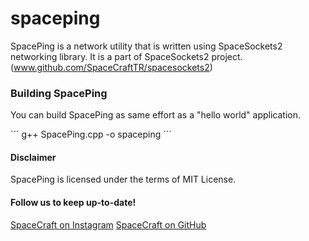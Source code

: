 # spaceping
SpacePing is a network utility that is written using SpaceSockets2 networking library. It is a part of SpaceSockets2 project. (www.github.com/SpaceCraftTR/spacesockets2)

### Building SpacePing
You can build SpacePing as same effort as a "hello world" application.

´´´
g++ SpacePing.cpp -o spaceping
´´´
#### Disclaimer
SpacePing is licensed under the terms of MIT License. 

#### Follow us to keep up-to-date!
[SpaceCraft on Instagram](http://instagram.com/spacecraft_tr)
[SpaceCraft on GitHub](http://github.com/SpaceCraftTR)
